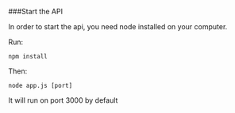 ###Start the API

In order to start the api, you need node installed on your computer.

Run:

    npm install

Then:

    node app.js [port]

It will run on port 3000 by default